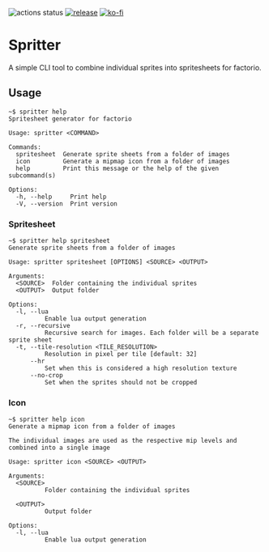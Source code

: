 ![actions status](https://img.shields.io/github/actions/workflow/status/fgardt/factorio-spritter/rust.yml)
[![release](https://img.shields.io/github/v/release/fgardt/factorio-spritter)](https://github.com/fgardt/factorio-spritter/releases)
[![ko-fi](https://img.shields.io/badge/Ko--fi-Donate%20-hotpink?logo=kofi&logoColor=white)](https://ko-fi.com/fgardt)

# Spritter

A simple CLI tool to combine individual sprites into spritesheets for factorio.

## Usage

```
~$ spritter help
Spritesheet generator for factorio

Usage: spritter <COMMAND>

Commands:
  spritesheet  Generate sprite sheets from a folder of images
  icon         Generate a mipmap icon from a folder of images
  help         Print this message or the help of the given subcommand(s)

Options:
  -h, --help     Print help
  -V, --version  Print version
```

### Spritesheet

```
~$ spritter help spritesheet
Generate sprite sheets from a folder of images

Usage: spritter spritesheet [OPTIONS] <SOURCE> <OUTPUT>

Arguments:
  <SOURCE>  Folder containing the individual sprites
  <OUTPUT>  Output folder

Options:
  -l, --lua
          Enable lua output generation
  -r, --recursive
          Recursive search for images. Each folder will be a separate sprite sheet
  -t, --tile-resolution <TILE_RESOLUTION>
          Resolution in pixel per tile [default: 32]
      --hr
          Set when this is considered a high resolution texture
      --no-crop
          Set when the sprites should not be cropped
```

### Icon

```
~$ spritter help icon
Generate a mipmap icon from a folder of images

The individual images are used as the respective mip levels and combined into a single image

Usage: spritter icon <SOURCE> <OUTPUT>

Arguments:
  <SOURCE>
          Folder containing the individual sprites

  <OUTPUT>
          Output folder

Options:
  -l, --lua
          Enable lua output generation
```
